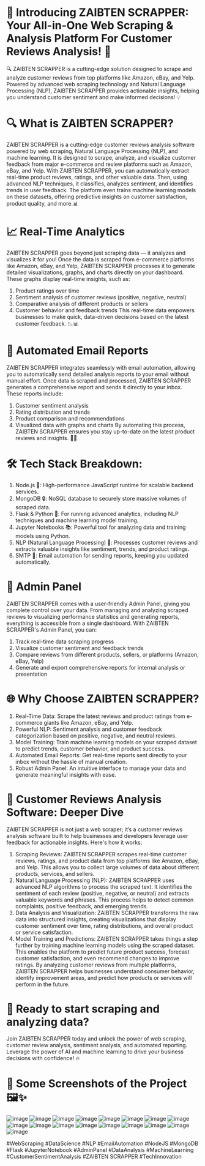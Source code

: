 # 🚀 Introducing ZAIBTEN SCRAPPER: Your All-in-One Web Scraping & Analysis Platform For Customer Reviews Analysis! 🚀
🔍 ZAIBTEN SCRAPPER is a cutting-edge solution designed to scrape and analyze customer reviews from top platforms like Amazon, eBay, and Yelp. Powered by advanced web scraping technology and Natural Language Processing (NLP), ZAIBTEN SCRAPPER provides actionable insights, helping you understand customer sentiment and make informed decisions! 💡

# 🔍 What is ZAIBTEN SCRAPPER?
ZAIBTEN SCRAPPER is a cutting-edge customer reviews analysis software powered by web scraping, Natural Language Processing (NLP), and machine learning. It is designed to scrape, analyze, and visualize customer feedback from major e-commerce and review platforms such as Amazon, eBay, and Yelp.
With ZAIBTEN SCRAPPER, you can automatically extract real-time product reviews, ratings, and other valuable data. Then, using advanced NLP techniques, it classifies, analyzes sentiment, and identifies trends in user feedback. The platform even trains machine learning models on these datasets, offering predictive insights on customer satisfaction, product quality, and more.📊

# 📈 Real-Time Analytics
ZAIBTEN SCRAPPER goes beyond just scraping data — it analyzes and visualizes it for you! Once the data is scraped from e-commerce platforms like Amazon, eBay, and Yelp, ZAIBTEN SCRAPPER processes it to generate detailed visualizations, graphs, and charts directly on your dashboard. These graphs display real-time insights, such as:
1.	Product ratings over time
2.	Sentiment analysis of customer reviews (positive, negative, neutral)
3.	Comparative analysis of different products or sellers
4.	Customer behavior and feedback trends
This real-time data empowers businesses to make quick, data-driven decisions based on the latest customer feedback. 📉📊

# 📧 Automated Email Reports
ZAIBTEN SCRAPPER integrates seamlessly with email automation, allowing you to automatically send detailed analysis reports to your email without manual effort. Once data is scraped and processed, ZAIBTEN SCRAPPER generates a comprehensive report and sends it directly to your inbox. These reports include:
1.	Customer sentiment analysis
2.	Rating distribution and trends
3.	Product comparison and recommendations
4.	Visualized data with graphs and charts
By automating this process, ZAIBTEN SCRAPPER ensures you stay up-to-date on the latest product reviews and insights. 📧💼

# 🛠️ Tech Stack Breakdown:
1.	Node.js 🚀: High-performance JavaScript runtime for scalable backend services.
2.	MongoDB 🔒: NoSQL database to securely store massive volumes of scraped data.
3.	Flask & Python 🧠: For running advanced analytics, including NLP techniques and machine learning model training.
4.	Jupyter Notebooks 📚: Powerful tool for analyzing data and training models using Python.
5.	NLP (Natural Language Processing) 🌟: Processes customer reviews and extracts valuable insights like sentiment, trends, and product ratings.
6.	SMTP 📧: Email automation for sending reports, keeping you updated automatically.

# 💼 Admin Panel
ZAIBTEN SCRAPPER comes with a user-friendly Admin Panel, giving you complete control over your data. From managing and analyzing scraped reviews to visualizing performance statistics and generating reports, everything is accessible from a single dashboard. With ZAIBTEN SCRAPPER's Admin Panel, you can:
1.	Track real-time data scraping progress
2.	Visualize customer sentiment and feedback trends
3.	Compare reviews from different products, sellers, or platforms (Amazon, eBay, Yelp)
4.	Generate and export comprehensive reports for internal analysis or presentation

# 🌐 Why Choose ZAIBTEN SCRAPPER?
1.	Real-Time Data: Scrape the latest reviews and product ratings from e-commerce giants like Amazon, eBay, and Yelp.
2.	Powerful NLP: Sentiment analysis and customer feedback categorization based on positive, negative, and neutral reviews.
3.	Model Training: Train machine learning models on your scraped dataset to predict trends, customer behavior, and product success.
4.	Automated Email Reports: Get real-time reports sent directly to your inbox without the hassle of manual creation.
5.	Robust Admin Panel: An intuitive interface to manage your data and generate meaningful insights with ease.

# 🧠 Customer Reviews Analysis Software: Deeper Dive
ZAIBTEN SCRAPPER is not just a web scraper; it’s a customer reviews analysis software built to help businesses and developers leverage user feedback for actionable insights. Here's how it works:
1.	Scraping Reviews: ZAIBTEN SCRAPPER scrapes real-time customer reviews, ratings, and product data from top platforms like Amazon, eBay, and Yelp. This allows you to collect large volumes of data about different products, services, and sellers.
2.	Natural Language Processing (NLP): ZAIBTEN SCRAPPER uses advanced NLP algorithms to process the scraped text. It identifies the sentiment of each review (positive, negative, or neutral) and extracts valuable keywords and phrases. This process helps to detect common complaints, positive feedback, and emerging trends.
3.	Data Analysis and Visualization: ZAIBTEN SCRAPPER transforms the raw data into structured insights, creating visualizations that display customer sentiment over time, rating distributions, and overall product or service satisfaction.
4.	Model Training and Predictions: ZAIBTEN SCRAPPER takes things a step further by training machine learning models using the scraped dataset. This enables the platform to predict future product success, forecast customer satisfaction, and even recommend changes to improve ratings.
By analyzing customer reviews from multiple platforms, ZAIBTEN SCRAPPER helps businesses understand consumer behavior, identify improvement areas, and predict how products or services will perform in the future.

# 🚀 Ready to start scraping and analyzing data?
Join ZAIBTEN SCRAPPER today and unlock the power of web scraping, customer review analysis, sentiment analysis, and automated reporting. Leverage the power of AI and machine learning to drive your business decisions with confidence! 🔥

# 📸 Some Screenshots of the Project 🖼️✨
![image](https://github.com/user-attachments/assets/543897f8-9371-4b0c-a200-368e19976332)
![image](https://github.com/user-attachments/assets/7458340a-4914-4c51-9abd-fd19128a7580)
![image](https://github.com/user-attachments/assets/865cb26b-9a58-4ba2-a81f-98f73c76963e)
![image](https://github.com/user-attachments/assets/41591bd7-f456-4990-9937-e9b5c6996f32)
![image](https://github.com/user-attachments/assets/9ad3a5cd-2da5-46fa-a0e9-464948dc339f)
![image](https://github.com/user-attachments/assets/86c2fc5e-1650-4661-a66e-0a9e866ebe30)
![image](https://github.com/user-attachments/assets/04b42de3-7615-4e07-9747-fd7200630b47)
![image](https://github.com/user-attachments/assets/3daf3017-ac88-456f-915d-d777965e8923)
![image](https://github.com/user-attachments/assets/f7777f6f-ee80-4169-9222-9f78cd134e37)
![image](https://github.com/user-attachments/assets/7289ec30-4073-4cf5-8875-9beab26b9d04)
![image](https://github.com/user-attachments/assets/2c33cbeb-dc74-41d3-8dae-e7a91a18a93b)
![image](https://github.com/user-attachments/assets/18a05e35-054a-4a14-a7b1-4430d9a1e617)
![image](https://github.com/user-attachments/assets/4871638e-0c52-48bd-9b07-290cfa338f7d)
![image](https://github.com/user-attachments/assets/264a4144-6aaf-4cd3-9d11-d3a1d073ad16)
![image](https://github.com/user-attachments/assets/44ce4c84-7f00-4ba4-808f-8d0f8fb4ef5f)
![image](https://github.com/user-attachments/assets/658220fe-651e-4374-8096-0445e9d21b80)
![image](https://github.com/user-attachments/assets/59d982a6-1c2e-40bc-94dd-a351a98fe203)

#WebScraping #DataScience #NLP #EmailAutomation #NodeJS #MongoDB #Flask #JupyterNotebook #AdminPanel #DataAnalysis #MachineLearning #CustomerSentimentAnalysis #ZAIBTEN SCRAPPER #TechInnovation
